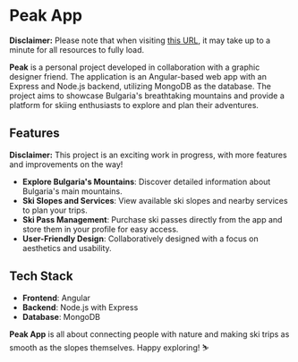 # Peak App

**Disclaimer:** Please note that when visiting [this URL](https://tsvetelinda.github.io/peak/), it may take up to a minute for all resources to fully load.

**Peak** is a personal project developed in collaboration with a graphic designer friend. The application is an Angular-based web app with an Express and Node.js backend, utilizing MongoDB as the database. The project aims to showcase Bulgaria's breathtaking mountains and provide a platform for skiing enthusiasts to explore and plan their adventures.

## Features

**Disclaimer:** This project is an exciting work in progress, with more features and improvements on the way!

- **Explore Bulgaria's Mountains**: Discover detailed information about Bulgaria's main mountains.
- **Ski Slopes and Services**: View available ski slopes and nearby services to plan your trips.
- **Ski Pass Management**: Purchase ski passes directly from the app and store them in your profile for easy access.
- **User-Friendly Design**: Collaboratively designed with a focus on aesthetics and usability.

## Tech Stack

- **Frontend**: Angular
- **Backend**: Node.js with Express
- **Database**: MongoDB

**Peak App** is all about connecting people with nature and making ski trips as smooth as the slopes themselves. Happy exploring! ⛷️
